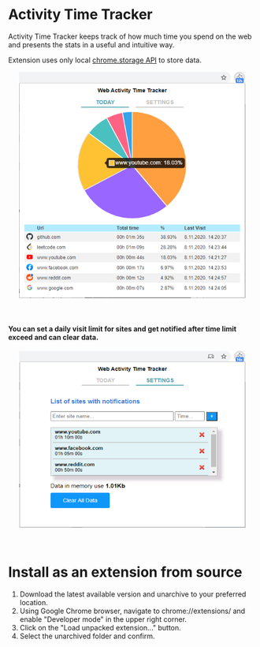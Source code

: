 # Activity Time Tracker 

Activity Time Tracker keeps track of how much time you spend on the web and presents the stats in a useful and intuitive way. 

Extension uses only local [chrome.storage API](https://developer.chrome.com/apps/storage) to store data.

<p align="center">
    <img width="460" height="460" src="https://raw.githubusercontent.com/Ayushaj96/Activity-tracker/main/images/dashboard.PNG" />
</p>
<br/>

<h4> You can set a daily visit limit for sites and get notified after time limit exceed and can clear data. </h4>

<p align="center">
    <img width="460" height="360" src="https://raw.githubusercontent.com/Ayushaj96/Activity-tracker/main/images/settings.PNG" />
</p>
<br/>

# Install as an extension from source

1. Download the latest available version and unarchive to your preferred location.
2. Using Google Chrome browser, navigate to chrome://extensions/ and enable "Developer mode" in the upper right corner.
3. Click on the "Load unpacked extension..." button.
4. Select the unarchived folder and confirm.
